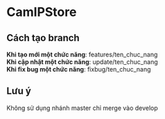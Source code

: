 ﻿# CamIPStore
## Cách tạo branch
<b>Khi tạo mới một chức năng</b>: features/ten_chuc_nang<br/>
<b>Khi cập nhật một chức năng</b>: update/ten_chuc_nang<br/>
<b>Khi fix bug một chức năng</b>: fixbug/ten_chuc_nang<br/>
## Lưu ý
Không sử dụng nhánh master chỉ merge vào develop <br/>